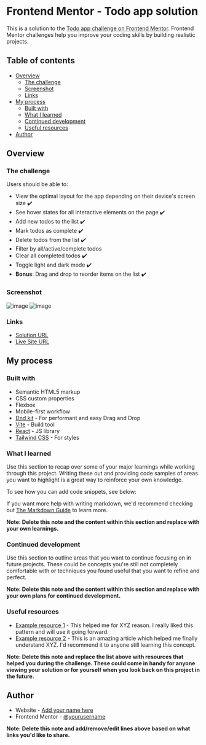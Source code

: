 # Frontend Mentor - Todo app solution

This is a solution to the [Todo app challenge on Frontend Mentor](https://www.frontendmentor.io/challenges/todo-app-Su1_KokOW). Frontend Mentor challenges help you improve your coding skills by building realistic projects. 

## Table of contents

- [Overview](#overview)
  - [The challenge](#the-challenge)
  - [Screenshot](#screenshot)
  - [Links](#links)
- [My process](#my-process)
  - [Built with](#built-with)
  - [What I learned](#what-i-learned)
  - [Continued development](#continued-development)
  - [Useful resources](#useful-resources)
- [Author](#author)

## Overview

### The challenge

Users should be able to:

- View the optimal layout for the app depending on their device's screen size ✔️
- See hover states for all interactive elements on the page ✔️
- Add new todos to the list ✔️
- Mark todos as complete ✔️
- Delete todos from the list ✔️
- Filter by all/active/complete todos
- Clear all completed todos ✔️
- Toggle light and dark mode ✔️
- **Bonus**: Drag and drop to reorder items on the list ✔️

### Screenshot

![image](https://user-images.githubusercontent.com/39216605/215633037-1f2f21bc-502d-4676-86cc-0b946fa251c6.png)
![image](https://user-images.githubusercontent.com/39216605/215633261-f1e03940-efc7-4059-b3a0-faea3eb79133.png)


### Links

- [Solution URL](https://github.com/Parry-97/todo-app-main/)
- [Live Site URL](https://parry-97.github.io/todo-app-main/)

## My process

### Built with

- Semantic HTML5 markup
- CSS custom properties
- Flexbox
- Mobile-first workflow
- [Dnd kit](https://dndkit.com/) - For performant and easy Drag and Drop
- [Vite](https://vitejs.dev/) - Build tool
- [React](https://reactjs.org/) - JS library
- [Tailwind CSS](https://tailwindcss.com/) - For styles


### What I learned

Use this section to recap over some of your major learnings while working through this project. Writing these out and providing code samples of areas you want to highlight is a great way to reinforce your own knowledge.

To see how you can add code snippets, see below:


If you want more help with writing markdown, we'd recommend checking out [The Markdown Guide](https://www.markdownguide.org/) to learn more.

**Note: Delete this note and the content within this section and replace with your own learnings.**

### Continued development

Use this section to outline areas that you want to continue focusing on in future projects. These could be concepts you're still not completely comfortable with or techniques you found useful that you want to refine and perfect.

**Note: Delete this note and the content within this section and replace with your own plans for continued development.**

### Useful resources

- [Example resource 1](https://www.example.com) - This helped me for XYZ reason. I really liked this pattern and will use it going forward.
- [Example resource 2](https://www.example.com) - This is an amazing article which helped me finally understand XYZ. I'd recommend it to anyone still learning this concept.

**Note: Delete this note and replace the list above with resources that helped you during the challenge. These could come in handy for anyone viewing your solution or for yourself when you look back on this project in the future.**

## Author

- Website - [Add your name here](https://www.your-site.com)
- Frontend Mentor - [@yourusername](https://www.frontendmentor.io/profile/yourusername)

**Note: Delete this note and add/remove/edit lines above based on what links you'd like to share.**
